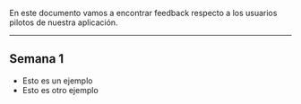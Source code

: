 En este documento vamos a encontrar feedback respecto a los usuarios pilotos de nuestra aplicación.
****
## Semana 1
+ Esto es un ejemplo
+ Esto es otro ejemplo